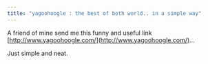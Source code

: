 ```yaml
---
title: "yagoohoogle : the best of both world.. in a simple way"
---
```

A friend of mine send me this funny and useful link [http://www.yagoohoogle.com/](http://www.yagoohoogle.com/)...

Just simple and neat.
